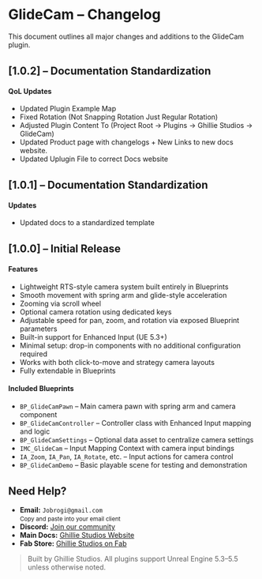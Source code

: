 # GlideCam – Changelog

This document outlines all major changes and additions to the GlideCam plugin.

<div style="margin-top: 2rem;"></div>

## [1.0.2] – Documentation Standardization

#### QoL Updates

- Updated Plugin Example Map
- Fixed Rotation (Not Snapping Rotation Just Regular Rotation)
- Adjusted Plugin Content To (Project Root -> Plugins -> Ghillie Studios -> GlideCam)
- Updated Product page with changelogs + New Links to new docs website.
- Updated Uplugin File to correct Docs website

<div style="margin-top: 2rem;"></div>

## [1.0.1] – Documentation Standardization

#### Updates

- Updated docs to a standardized template

<div style="margin-top: 2rem;"></div>

## [1.0.0] – Initial Release

#### Features

- Lightweight RTS-style camera system built entirely in Blueprints
- Smooth movement with spring arm and glide-style acceleration
- Zooming via scroll wheel
- Optional camera rotation using dedicated keys
- Adjustable speed for pan, zoom, and rotation via exposed Blueprint parameters
- Built-in support for Enhanced Input (UE 5.3+)
- Minimal setup: drop-in components with no additional configuration required
- Works with both click-to-move and strategy camera layouts
- Fully extendable in Blueprints

#### Included Blueprints

- `BP_GlideCamPawn` – Main camera pawn with spring arm and camera component
- `BP_GlideCamController` – Controller class with Enhanced Input mapping and logic
- `BP_GlideCamSettings` – Optional data asset to centralize camera settings
- `IMC_GlideCam` – Input Mapping Context with camera input bindings
- `IA_Zoom`, `IA_Pan`, `IA_Rotate`, etc. – Input actions for camera control
- `BP_GlideCamDemo` – Basic playable scene for testing and demonstration

<div style="margin-top: 2rem;"></div>

<h2>Need Help?</h2>

<ul>
  <li>
     <strong>Email:</strong> <code>Jobrogi@gmail.com</code><br />
    <small>Copy and paste into your email client</small>
  </li>
  <li>
     <strong>Discord:</strong>
    <a href="https://discord.gg/AFVyqXBSRW" target="_blank" rel="noopener noreferrer">
      Join our community
    </a>
  </li>
  <li>
     <strong>Main Docs:</strong>
    <a href="https://jobrogi.github.io/GhillieStudios" target="_blank" rel="noopener noreferrer">
      Ghillie Studios Website
    </a>
  </li>
  <li>
     <strong>Fab Store:</strong>
    <a href="https://www.fab.com/sellers/Ghillie%20Studios" target="_blank" rel="noopener noreferrer">
      Ghillie Studios on Fab
    </a>
  </li>
</ul>

<blockquote>
  Built by Ghillie Studios. All plugins support Unreal Engine 5.3–5.5 unless otherwise noted.
</blockquote>

